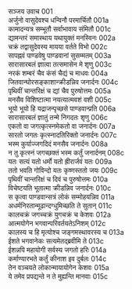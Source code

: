 सञ्जय उवाच	001  
अर्जुनो वासुदेवश्च धन्विनौ परमार्चितौ	001a  
कामादन्यत्र सम्भूतौ सर्वाभावाय संमितौ	001c  
द्यामन्तरं समास्थाय यथायुक्तं मनस्विनः	002a  
चक्रं तद्वासुदेवस्य मायया वर्तते विभो	002c  
सापह्नवं पाण्डवेषु पाण्डवानां सुसम्मतम्	003a  
सारासारबलं ज्ञात्वा तत्समासेन मे शृणु	003c  
नरकं शम्बरं चैव कंसं चैद्यं च माधवः	004a  
जितवान्घोरसङ्काशान्क्रीडन्निव जनार्दनः	004c  
पृथिवीं चान्तरिक्षं च द्यां चैव पुरुषोत्तमः	005a  
मनसैव विशिष्टात्मा नयत्यात्मवशं वशी	005c  
भूयो भूयो हि यद्राजन्पृच्छसे पाण्डवान्प्रति	006a  
सारासारबलं ज्ञातुं तन्मे निगदतः शृणु	006c  
एकतो वा जगत्कृत्स्नमेकतो वा जनार्दनः	007a  
सारतो जगतः कृत्स्नादतिरिक्तो जनार्दनः	007c  
भस्म कुर्याज्जगदिदं मनसैव जनार्दनः	008a  
न तु कृत्स्नं जगच्छक्तं भस्म कर्तुं जनार्दनम्	008c  
यतः सत्यं यतो धर्मो यतो ह्रीरार्जवं यतः	009a  
ततो भवति गोविन्दो यतः कृष्णस्ततो जयः	009c  
पृथिवीं चान्तरिक्षं च दिवं च पुरुषोत्तमः	010a  
विचेष्टयति भूतात्मा क्रीडन्निव जनार्दनः	010c  
स कृत्वा पाण्डवान्सत्रं लोकं सम्मोहयन्निव	011a  
अधर्मनिरतान्मूढान्दग्धुमिच्छति ते सुतान्	011c  
कालचक्रं जगच्चक्रं युगचक्रं च केशवः	012a  
आत्मयोगेन भगवान्परिवर्तयतेऽनिशम्	012c  
कालस्य च हि मृत्योश्च जङ्गमस्थावरस्य च	013a  
ईशते भगवानेकः सत्यमेतद्ब्रवीमि ते	013c  
ईशन्नपि महायोगी सर्वस्य जगतो हरिः	014a  
कर्माण्यारभते कर्तुं कीनाश इव दुर्बलः	014c  
तेन वञ्चयते लोकान्मायायोगेन केशवः	015a  
ये तमेव प्रपद्यन्ते न ते मुह्यन्ति मानवाः	015c  
